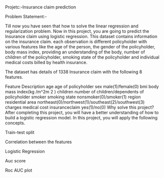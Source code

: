 Projetc:-Insurance claim prediction


Problem Statement:-

Till now you have seen that how to solve the linear regression and regularization problem. Now in this project, you are going to predict the Insurance claim using logistic regression. This dataset contains information on the insurance claim. each observation is different policyholder with various features like the age of the person, the gender of the policyholder, body mass index, providing an understanding of the body, number of children of the policyholder, smoking state of the policyholder and individual medical costs billed by health insurance.

The dataset has details of 1338 Insurance claim with the following 8 features.

Feature	Description
age	age of policyholder
sex	male(1)/female(0)
bmi	body mass index(kg /m^2m 2 )
children	number of children/dependents of policyholder
smoker	smoking state nonsmoker(0)/smoker(1)
region	residential area northeast(0)/northwest(1)/southeast(2)/southwest(3)
charges	medical cost
insuranceclaim	yes(1)/no(0)
Why solve this project?
After completing this project, you will have a better understanding of how to build a logistic regression model. In this project, you will apply the following concepts.

Train-test split

Correlation between the features

Logistic Regression

Auc score

Roc AUC plot
